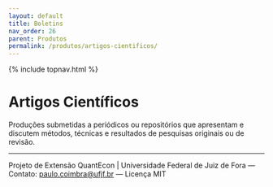 ```yaml
---
layout: default
title: Boletins
nav_order: 26
parent: Produtos
permalink: /produtos/artigos-cientificos/
---
```


{% include topnav.html %}

# Artigos Científicos
Produções submetidas a periódicos ou repositórios que apresentam e discutem métodos, técnicas e resultados de pesquisas originais ou de revisão.

---

<p class="qe-footer">
  Projeto de Extensão QuantEcon | Universidade Federal de Juiz de Fora — 
  Contato: <a href="mailto:paulo.coimbra@ufjf.br">paulo.coimbra@ufjf.br</a> — Licença MIT
</p>
